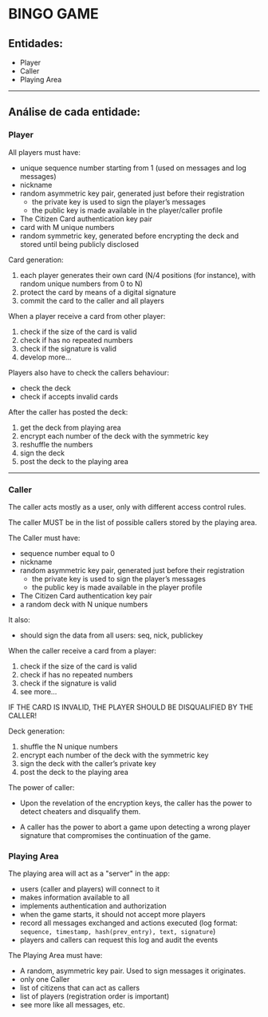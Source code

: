 # BINGO GAME 

## Entidades:
- Player
- Caller
- Playing Area

---

## Análise de cada entidade:

### Player

All players must have:
- unique sequence number starting from 1 (used on messages and log messages)
- nickname
- random asymmetric key pair, generated just before their registration
	- the private key is used to sign the player’s messages
	- the public key is made available in the player/caller profile
- The Citizen Card authentication key pair
- card with M unique numbers
- random symmetric key, generated before encrypting the deck and stored until being publicly disclosed
	

Card generation:
1. each player generates their own card (N/4 positions (for instance), with random unique numbers from 0 to N)
2. protect the card by means of a digital signature
3. commit the card to the caller and all players


When a player receive a card from other player:
1. check if the size of the card is valid 
2. check if has no repeated numbers
3. check if the signature is valid
4. develop more...

	
Players also have to check the callers behaviour:
- check the deck
- check if accepts invalid cards

After the caller has posted the deck:
1. get the deck from playing area
2. encrypt each number of the deck with the symmetric key
3. reshuffle the numbers
4. sign the deck
5. post the deck to the playing area
	
---
	
### Caller

The caller acts mostly as a user, only with different access control rules. 

The caller MUST be in the list of possible callers stored by the playing area.



The Caller must have:
- sequence number equal to 0
- nickname
- random asymmetric key pair, generated just before their registration
	- the private key is used to sign the player’s messages
	- the public key is made available in the player profile
- The Citizen Card authentication key pair
- a random deck with N unique numbers


It also:
- should sign the data from all users: seq, nick, publickey


When the caller receive a card from a player:
1. check if the size of the card is valid 
2. check if has no repeated numbers
3. check if the signature is valid
4. see more...
	
IF THE CARD IS INVALID, THE PLAYER SHOULD BE DISQUALIFIED BY THE CALLER!

Deck generation:
1. shuffle the N unique numbers
2. encrypt each number of the deck with the symmetric key
3. sign the deck with the caller’s private key
4. post the deck to the playing area

The power of caller:

- Upon the revelation of the encryption keys, the caller has the power to detect cheaters and disqualify them. 

- A caller has the power to abort a game upon detecting a wrong player signature that compromises the continuation of the game.
	
	
	
### Playing Area

The playing area will act as a "server" in the app:
- users (caller and players) will connect to it
- makes information available to all
- implements authentication and authorization
- when the game starts, it should not accept more players
- record all messages exchanged and actions executed (log format: `sequence, timestamp, hash(prev_entry), text, signature`)
- players and callers can request this log and audit the events


The Playing Area must have:
- A random, asymmetric key pair. Used to sign messages it originates.
- only one Caller
- list of citizens that can act as callers
- list of players (registration order is important)
- see more like all messages, etc.


